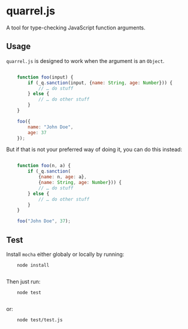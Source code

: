 # quarrel.js

A tool for type-checking JavaScript function arguments.

## Usage

`quarrel.js` is designed to work when the argument is an `Object`.

```javascript

	function foo(input) {
		if (_q.sanction(input, {name: String, age: Number})) {
			// … do stuff
		} else {
			// … do other stuff
		}
	}

	foo({
		name: "John Doe",
		age: 37
	});

```

But if that is not your preferred way of doing it, you can do this instead:


```javascript

	function foo(n, a) {
		if (_q.sanction(
			{name: n, age: a},
			{name: String, age: Number})) {
			// … do stuff
		} else {
			// … do other stuff
		}
	}

	foo("John Doe", 37);

```


## Test

Install `mocha` either globaly or locally by running:

```
	node install
	
```

Then just run:

```
	node test
	
```
or:

```
	node test/test.js
	
```
